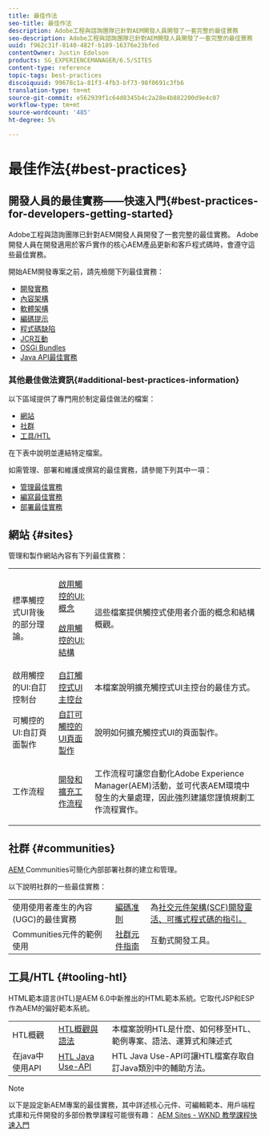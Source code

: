 ```yaml
---
title: 最佳作法
seo-title: 最佳作法
description: Adobe工程與諮詢團隊已針對AEM開發人員開發了一套完整的最佳實務
seo-description: Adobe工程與諮詢團隊已針對AEM開發人員開發了一套完整的最佳實務
uuid: f962c31f-8140-482f-b189-16376e23bfed
contentOwner: Justin Edelson
products: SG_EXPERIENCEMANAGER/6.5/SITES
content-type: reference
topic-tags: best-practices
discoiquuid: 99678c1a-81f3-4fb3-bf73-98f0691c3fb6
translation-type: tm+mt
source-git-commit: e562939f1c64d8345b4c2a28e4b882200d9e4c07
workflow-type: tm+mt
source-wordcount: '485'
ht-degree: 5%

---
```



# 最佳作法{#best-practices}

## 開發人員的最佳實務——快速入門{#best-practices-for-developers-getting-started}

Adobe工程與諮詢團隊已針對AEM開發人員開發了一套完整的最佳實務。 Adobe開發人員在開發適用於客戶實作的核心AEM產品更新和客戶程式碼時，會遵守這些最佳實務。

開始AEM開發專案之前，請先檢閱下列最佳實務：

* [開發實務](/help/sites-developing/development-practices.md)
* [內容架構](/help/sites-developing/content-architecture.md)
* [軟體架構](/help/sites-developing/software-architecture.md)
* [編碼提示](/help/sites-developing/coding-tips.md)
* [程式碼缺陷](/help/sites-developing/code-pitfalls.md)
* [JCR互動](/help/sites-developing/jcr-integration.md)
* [OSGi Bundles](/help/sites-developing/osgi-bundles.md)
* [Java API最佳實務](https://docs.adobe.com/content/help/en/experience-manager-learn/foundation/development/understand-java-api-best-practices.html)

### 其他最佳做法資訊{#additional-best-practices-information}

以下區域提供了專門用於制定最佳做法的檔案：

* [網站](#sites)
* [社群](/help/sites-developing/best-practices.md#communities)
* [工具/HTL](/help/sites-developing/best-practices.md#tooling-htl)

在下表中說明並連結特定檔案。

如需管理、部署和維護或撰寫的最佳實務，請參閱下列其中一項：

* [管理最佳實務](/help/sites-administering/administer-best-practices.md)
* [編寫最佳實務](/help/sites-authoring/best-practices.md)
* [部署最佳實務](/help/sites-deploying/best-practices.md)

## 網站 {#sites}

管理和製作網站內容有下列最佳實務：

<table>
 <tbody>
  <tr>
   <td>標準觸控式UI背後的部分理論。</td>
   <td><p><a href="/help/sites-developing/touch-ui-concepts.md">啟用觸控的UI:概念</a></p> <p><a href="/help/sites-developing/touch-ui-structure.md">啟用觸控的UI:結構</a></p> </td>
   <td>這些檔案提供觸控式使用者介面的概念和結構概觀。</td>
  </tr>
  <tr>
   <td>啟用觸控的UI:自訂控制台 </td>
   <td><a href="/help/sites-developing/customizing-consoles-touch.md">自訂觸控式UI主控台</a></td>
   <td>本檔案說明擴充觸控式UI主控台的最佳方式。</td>
  </tr>
  <tr>
   <td>可觸控的UI:自訂頁面製作</td>
   <td><a href="/help/sites-developing/customizing-page-authoring-touch.md">自訂可觸控的UI頁面製作</a></td>
   <td>說明如何擴充觸控式UI的頁面製作。</td>
  </tr>
  <tr>
   <td>工作流程</td>
   <td><a href="/help/sites-developing/workflows-best-practices.md">開發和擴充工作流程</a></td>
   <td><p>工作流程可讓您自動化Adobe Experience Manager(AEM)活動，並可代表AEM環境中發生的大量處理，因此強烈建議您謹慎規劃工作流程實作。</p> </td>
  </tr>
 </tbody>
</table>

## 社群 {#communities}

[AEM ](/help/communities/overview.md) Communities可簡化內部部署社群的建立和管理。

以下說明社群的一些最佳實務：

|  |  |  |
|---|---|---|
| 使用使用者產生的內容(UGC)的最佳實務 | [編碼准則](/help/communities/code-guide.md) | 為[社交元件架構(SCF)開發靈活、可攜式程式碼的指引。](/help/communities/scf.md) |
| Communities元件的範例使用 | [社群元件指南](/help/communities/components-guide.md) | 互動式開發工具。 |

## 工具/HTL {#tooling-htl}

HTML範本語言(HTL)是AEM 6.0中新推出的HTML範本系統。它取代JSP和ESP作為AEM的偏好範本系統。

|  |  |  |
|---|---|---|
| HTL概觀 | [HTL概觀與語法](https://docs.adobe.com/content/help/zh-Hant/experience-manager-htl/using/overview.html) | 本檔案說明HTL是什麼、如何移至HTL、範例專案、語法、運算式和陳述式 |
| 在java中使用API | [HTL Java Use-API](https://helpx.adobe.com/experience-manager/htl/using/use-api.html) | HTL Java Use-API可讓HTL檔案存取自訂Java類別中的輔助方法。 |

>[!NOTE]
>
>以下是設定新AEM專案的最佳實務，其中詳述核心元件、可編輯範本、用戶端程式庫和元件開發的多部份教學課程可能很有趣：
>[AEM Sites - WKND 教學課程快速入門](https://helpx.adobe.com/experience-manager/kt/sites/using/getting-started-wknd-tutorial-develop.html)

